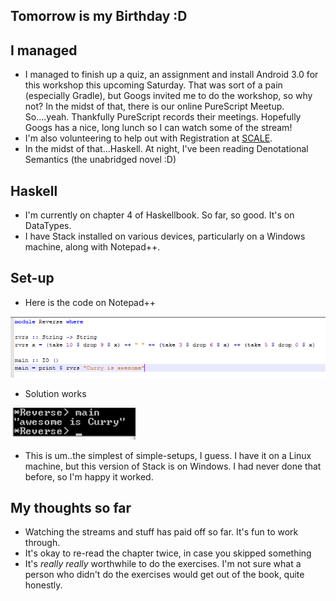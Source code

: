 ## Tomorrow is my Birthday :D

## I managed
- I managed to finish up a quiz, an assignment and install Android 3.0 for this workshop this upcoming Saturday.
  That was sort of a pain (especially Gradle), but Googs invited me to do the workshop, so why not?
  In the midst of that, there is our online PureScript Meetup. So....yeah. Thankfully PureScript
  records their meetings. Hopefully Googs has a nice, long lunch so I can watch some of the stream!
- I'm also volunteering to help out with Registration at [SCALE](https://www.socallinuxexpo.org/scale/16x).
- In the midst of that...Haskell. At night, I've been reading Denotational Semantics (the unabridged novel :D)

## Haskell
- I'm currently on chapter 4 of Haskellbook. So far, so good. It's on DataTypes. 
- I have Stack installed on various devices, particularly on a Windows machine, along with Notepad++. 
  
## Set-up
- Here is the code on Notepad++

<img src="/images/hasky/has_002.png" width="700">

- Solution works

<img src="/images/hasky/has_001.png" width="200">

- This is um..the simplest of simple-setups, I guess. I have it on a Linux machine, but this version of 
  Stack is on Windows. I had never done that before, so I'm happy it worked. 

## My thoughts so far
- Watching the streams and stuff has paid off so far. It's fun to work through.
- It's okay to re-read the chapter twice, in case you skipped something
- It's *really* *really* worthwhile to do the exercises. I'm not sure what a person who didn't
  do the exercises would get out of the book, quite honestly. 
  

